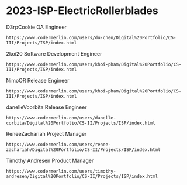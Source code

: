 # 2023-ISP-ElectricRollerblades

D3rpCookie QA Engineer 
 	<br>
	
	https://www.codermerlin.com/users/du-chen/Digital%20Portfolio/CS-III/Projects/ISP/index.html

2koi20 Software Development Engineer
 	<br>
	
	https://www.codermerlin.com/users/khoi-pham/Digital%20Portfolio/CS-III/Projects/ISP/index.html
NimoOR Release Engineer
	<br>
	
	https://www.codermerlin.com/users/khoi-pham/Digital%20Portfolio/CS-III/Projects/ISP/index.html

danelleVcorbita Release Engineer
	<br> 
	
	https://www.codermerlin.com/users/danelle-corbita/Digital%20Portfolio/CS-II/Projects/ISP/index.html

ReneeZachariah Project Manager
 	<br>
	
	https://www.codermerlin.com/users/renee-zachariah/Digital%20Portfolio/CS-II/Projects/ISP/index.html

Timothy Andresen Product Manager
 	<br>
	
	https://www.codermerlin.com/users/timothy-andresen/Digital%20Portfolio/CS-II/Projects/ISP/index.html
